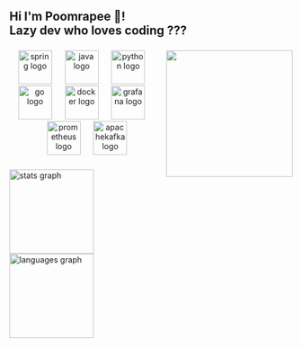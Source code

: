 <h2 align="left">Hi I'm Poomrapee 👋! <br>Lazy dev who loves coding ???</h2>

###

<img align="right" height="225" src="https://i.giphy.com/media/v1.Y2lkPTc5MGI3NjExczBuaTdvcDU0N25vYzI1Z3YwbGI4eXZhMDB2aGMwaWZ1cG9oMDNpeCZlcD12MV9pbnRlcm5hbF9naWZfYnlfaWQmY3Q9Zw/ZbRm6FXPmUgWQ/giphy.gif"  />

###

<div align="center">
  <img src="https://cdn.jsdelivr.net/gh/devicons/devicon/icons/spring/spring-original.svg" height="60" alt="spring logo"  />
  <img width="15" />
  <img src="https://cdn.jsdelivr.net/gh/devicons/devicon/icons/java/java-original.svg" height="60" alt="java logo"  />
  <img width="15" />
  <img src="https://cdn.jsdelivr.net/gh/devicons/devicon/icons/python/python-original.svg" height="60" alt="python logo"  />
  <img width="15" />
  <img src="https://cdn.simpleicons.org/go/00ADD8" height="60" alt="go logo"  />
  <img width="15" />
  <img src="https://cdn.simpleicons.org/docker/2496ED" height="60" alt="docker logo"  />
  <img width="15" />
  <img src="https://cdn.jsdelivr.net/gh/devicons/devicon/icons/grafana/grafana-original.svg" height="60" alt="grafana logo"  />
  <img width="15" />
  <img src="https://cdn.jsdelivr.net/gh/devicons/devicon/icons/prometheus/prometheus-original.svg" height="60" alt="prometheus logo"  />
  <img width="15" />
  <img src="https://cdn.jsdelivr.net/gh/devicons/devicon/icons/apachekafka/apachekafka-original.svg" height="60" alt="apachekafka logo"  />
</div>

###

<div align="left">
  <img src="https://github-readme-stats.vercel.app/api?username=prppoomw&hide_title=false&hide_rank=false&show_icons=true&include_all_commits=true&count_private=true&disable_animations=false&theme=dracula&locale=en&hide_border=false" height="150" alt="stats graph"  />
  <img src="https://github-readme-stats.vercel.app/api/top-langs?username=prppoomw&locale=en&hide_title=false&layout=compact&card_width=320&langs_count=5&theme=dracula&hide_border=false" height="150" alt="languages graph"  />
</div>

###

